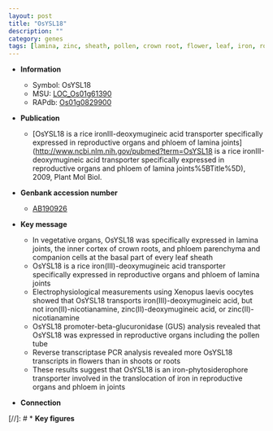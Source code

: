 ```yaml
---
layout: post
title: "OsYSL18"
description: ""
category: genes
tags: [lamina, zinc, sheath, pollen, crown root, flower, leaf, iron, root, shoot, vegetative, reproductive, crown, transporter]
---
```


* **Information**  
    + Symbol: OsYSL18  
    + MSU: [LOC_Os01g61390](http://rice.uga.edu/cgi-bin/ORF_infopage.cgi?orf=LOC_Os01g61390)  
    + RAPdb: [Os01g0829900](https://rapdb.dna.affrc.go.jp/locus/?name=Os01g0829900)  

* **Publication**  
    + [OsYSL18 is a rice ironIII-deoxymugineic acid transporter specifically expressed in reproductive organs and phloem of lamina joints](http://www.ncbi.nlm.nih.gov/pubmed?term=OsYSL18 is a rice ironIII-deoxymugineic acid transporter specifically expressed in reproductive organs and phloem of lamina joints%5BTitle%5D), 2009, Plant Mol Biol.

* **Genbank accession number**  
    + [AB190926](http://www.ncbi.nlm.nih.gov/nuccore/AB190926)

* **Key message**  
    + In vegetative organs, OsYSL18 was specifically expressed in lamina joints, the inner cortex of crown roots, and phloem parenchyma and companion cells at the basal part of every leaf sheath
    + OsYSL18 is a rice iron(III)-deoxymugineic acid transporter specifically expressed in reproductive organs and phloem of lamina joints
    + Electrophysiological measurements using Xenopus laevis oocytes showed that OsYSL18 transports iron(III)-deoxymugineic acid, but not iron(II)-nicotianamine, zinc(II)-deoxymugineic acid, or zinc(II)-nicotianamine
    + OsYSL18 promoter-beta-glucuronidase (GUS) analysis revealed that OsYSL18 was expressed in reproductive organs including the pollen tube
    + Reverse transcriptase PCR analysis revealed more OsYSL18 transcripts in flowers than in shoots or roots
    + These results suggest that OsYSL18 is an iron-phytosiderophore transporter involved in the translocation of iron in reproductive organs and phloem in joints

* **Connection**  

[//]: # * **Key figures**  


